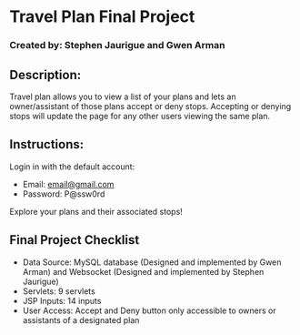 # Travel Plan Final Project
### Created by: Stephen Jaurigue and Gwen Arman 

## Description:
Travel plan allows you to view a list of your plans and lets an owner/assistant of those plans accept or deny stops.
Accepting or denying stops will update the page for any other users viewing the same plan.

## Instructions:
Login in with the default account:
 - Email: email@gmail.com
 - Password: P@ssw0rd
 
Explore your plans and their associated stops!

## Final Project Checklist
- Data Source: MySQL database (Designed and implemented by Gwen Arman) and Websocket (Designed and implemented by Stephen Jaurigue)
- Servlets: 9 servlets
- JSP Inputs: 14 inputs
- User Access: Accept and Deny button only accessible to owners or assistants of a designated plan
